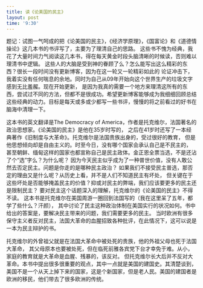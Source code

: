 ```yaml
---
title: 读《论美国的民主》
layout: post
time: '9:30'
---
```

题记：试图一气呵成的把《论美国的民主》，《经济学原理》，《国富论》和《道德情操论》这几本书的书评写了，主要为了理清自己的思路。
这些书不愧为经典，我花了大量时间力气阅读这几本书，得在每天黄金时段头脑清晰的时候读，否则难以理清书中逻辑。
这些人的大脑是受到神的眷顾了么？怎么能写出这么精彩的东西？很长一段时间没有更新博客，因为在这一轮又一轮精彩如此的
论证冲击下，我着实没有任何喘息的余地。同时为自己从09年开始向这个世界生产的垃圾文字感到无比羞赧。现在开始更新，
是因为我真的需要一个地方来理清这所有的东西，尝试过不同的方法，但都不是很成功。希望更新博客能够成为我细细回顾总结
这些经典的动力。目标是每天或多或少都写一些书评，慢慢的将之前看过的好书在脑海中清理一下。


这本书的英文翻译是The Democracy of America，作者是托克维尔，法国著名的政治思想家。《论美国的民主》是他在35岁时写的，
之后在41岁时还写了一本经典著作《旧制度与大革命》。托克维尔是法国贵族出身的，受过很好的教育，
但是他思想倾向却是自由主义的。时至今日，没有哪个国家会承认自己是不民主的，
甚至朝鲜、缅甸这样的国家也都宣称自己是民主政体。金正恩全票当选，不是还沾了个“选”字么？为什么呢？
因为今天民主似乎成为了一种普世价值，没有人敢公然去否定民主。问题是你走的是哪种民主政治？
如果我们不接受民主普选，那否定的理由又是什么呢？从历史上看，并不是人们不知道民主有坏处，
但关键在于这些坏处是否能够掩盖民主的价值？抑或对民主的弊端，我们应该要更多的民主还是限制民主？
要对民主这个话题深入的理解，托克维尔的《论美国的民主》不得不读。
这本书是托克维尔在美国周游一圈回到法国写的（我在这里呆了五年，都学了些什么？汗颜），
其中讨论了民主这种政治体制在美国实行的状况如何。书中给出的答案是，要解决民主带来的问题，我们需要更多的民主。
当时欧洲有很多保守主义者反对民主，法国大革命的血腥招致各种批评，在此情况下，这可以说是一本为民主辩护的书。

托克维尔的外曾祖父就是在法国大革命中被处死的贵族，他的外祖父母也死于法国大革命，
其父母原本也要被处死，但在临死前雅各宾党下台才幸免于难。从小，家庭的教育就是大革命是血腥、残暴的，该反对。
但托克维尔长大后并不反对大革命。本书中提出很多很重要的观点，其中一点就是美国的建国史。其清楚谈到，
美国不是一个从天上掉下来的国家，这是个新国家，但是老人民。美国的建国者是欧洲的移民，他们带去了很多欧洲的传统。

<!-- 100多年前出版的书籍《旧制度与大革命》在今天能够翻译成中文，而且受到广泛的关注当然有他的道理，那么本书的中文译本是在1992年出版的，那么由冯唐先生翻译，由桂玉芳和张芝联两位老先生做的校对，张芝联是中国有名的研究法国历史的学者，他写得序言，这个序言本身有助于我们了解托克维尔这本《旧制度与大革命》，那么译者就张芝联先生说，他说托克维尔他开宗就这样说，他写这本书他是关于法国革命的研究，而不是一部法国的大革命，我们知道法国大革命是欧洲历史上最大的一场革命，他对人类社会都有很大不一样，比方说中国革命，中国革命受到的影响一个是来自俄罗斯的十月革命，另一个就是法国的大革命，所以为什么会产生法国大革命，这确实是一个非常令人感兴趣的一个话题。
那么在这本书里面托克维尔对于法国大革命的主要论点可以分成这样几点，第一就是1789年法国大革命是迄今为止最伟大最激烈的革命，他代表法国的青春、热情、自豪、慷慨和真诚的年代，那么第二，法国大革命他是一件长期工作的最后完成，即使他没有发生古老的社会建筑同样也会倒塌，但是法国革命的业绩他是以突然的方式完成了需要长时期才能一点一滴完成的事情，就他的这个突然性，第三，法国革命呈现出了绝对性，但是又呈现出了连续性和反复性，那么然后第四，也是很重要的就涉及到了专制自由和平等，这三者之间关系的问题。
这方面书里面都有很多的叙述，那么我想张芝联先生还指出他说托克维尔的着作在1870年之后被冷落了七八十年，近几十年来在西方突然走运，这不是偶然的，因为保守的自由主义的思想抬头，托克维尔的政治观点重新受到了重视，我们知道托克维尔在中国也越来越受到重视，因为我知道中译本不仅中国内地有好几个中译本，在香港也有中译本，台湾也有中译本出现，可见两岸三地的中国人都很重视这本书的作用，因为这本书可以让我们有很深入的思考，比方这个书里面有些非常发人深省的观点，特别是我们看到像书里面说的，为什么在第四章就是路易十六统治时期他是旧君主制最繁荣的时期，何以繁荣反而加速了大革命的到来。
本来人们认为革命往往是在人民处于水深火热民不聊生的时候发生的，不是的，法国大革命的发生恰恰是在繁荣的时候，所以革命的发生并非总是因为人们的处境越来越坏，最经常的情况就是一向毫无怨言，仿佛若无其事的忍受着最难以忍受的法律的人民，一旦法律压力减轻他们就会猛力的把他抛弃，被革命摧毁的政府几乎总是比他前面的那个政权更好，而且经验告诉我们对于一个坏政府来说最危险的时刻通常就是他开始改革的时刻，只有伟大天才才能够拯救一位着手救济长期受压迫的臣民的君主。
这是非常有意思的观点，那么同时本书他说了，他说一场浩劫怎么样才能够避免呢，一方面是一个民族，他说就是法兰西民族，一方面是一个民族，其中发财的欲望每时每刻都在膨胀，全民都想发财，每一个老百姓都想发财，但是另一方面是一个政府，他不断的刺激这种新的热情，不断的从中作梗，点燃了又把他扑灭，就这样从两方面促使了自己的毁灭，这就是法国大革命，当时法国的国王所推行的政策，为什么在法国最繁荣的时候结果却爆发了大革命，本书的第五章也很有意思，他说为什么减轻人民的负担结果人民反而被激怒了，这里面举了很多具体的例子，那么我也注意到在中国的学者当中近年来有关托克维尔这本名着也引起了广泛的讨论。
那么其中我比较欣赏的是荣建先生的观点，荣建先生他认为从托克维尔这本书当中他有一些新的观点，那么我在这里跟大家分享的是这样的几个点，第一，那么革命是专制条件下解决权利更替的唯一的方式，因为专制的条件下他不可能有民主的，不可能有和平的方式让权利来更替，那么结果就是采取了革命的方式，那么对于法国大革命来说这点是非常明显的，其实不光说法国大革命，甚至我们看俄罗斯的大革命中国的大革命，中国的革命都有同样的特点，第二，就是以法国的情况来看，中央集权体制下的革命他不是彻底的粉碎旧的体制，而是在旧体制的废墟上建立起来的一个新的更完善而且也是更合理的一个专制的体制。
那么荣建先生他在谈到托克维尔的这本书谈到革命和他土壤的问题的时候，也有这样一个相当精采的一个叙述，他说专制制度他既是革命的土壤，但是他也是革命的葬身之地，所以荣建先生也特别注意到就是中国从90年代改革开放以来，特别经过了社会的激烈的动荡之后，人们普遍认识到必须要告别革命，那么在这种情况下我们看一看一百多年前的当时还说还是一位法国年轻的学者所写的《旧制度与大革命》，他为什么在中国会广泛引起人们的关注，因为人们从托克维尔对法国大革命产生的土壤和原因的研究当中可以看到我们说的，就是可以古为今用也可以洋为中用。
-->

